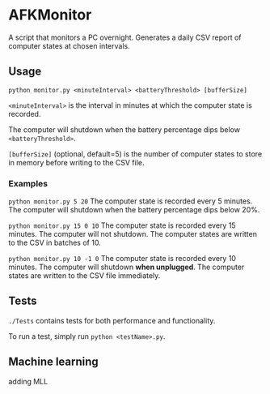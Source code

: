 # AFKMonitor
A script that monitors a PC overnight. Generates a daily CSV report of computer states at chosen intervals.

## Usage
`python monitor.py <minuteInterval> <batteryThreshold> [bufferSize]`

`<minuteInterval>` is the interval in minutes at which the computer state is recorded.

The computer will shutdown when the battery percentage dips below `<batteryThreshold>`.

`[bufferSize]` (optional, default=5) is the number of computer states to store in memory before writing to the CSV file.

### Examples
`python monitor.py 5 20`
The computer state is recorded every 5 minutes. The computer will shutdown when the battery percentage dips below 20%.

`python monitor.py 15 0 10`
The computer state is recorded every 15 minutes. The computer will not shutdown. The computer states are written to the CSV in batches of 10.

`python monitor.py 10 -1 0`
The computer state is recorded every 10 minutes. The computer will shutdown **when unplugged**. The computer states are written to the CSV file immediately.

## Tests
`./Tests` contains tests for both performance and functionality.

To run a test, simply run `python <testName>.py`.

## Machine learning
adding MLL